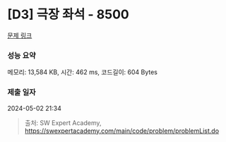 # [D3] 극장 좌석 - 8500 

[문제 링크](https://swexpertacademy.com/main/code/problem/problemDetail.do?contestProbId=AWz5yIfq74QDFARQ) 

### 성능 요약

메모리: 13,584 KB, 시간: 462 ms, 코드길이: 604 Bytes

### 제출 일자

2024-05-02 21:34



> 출처: SW Expert Academy, https://swexpertacademy.com/main/code/problem/problemList.do